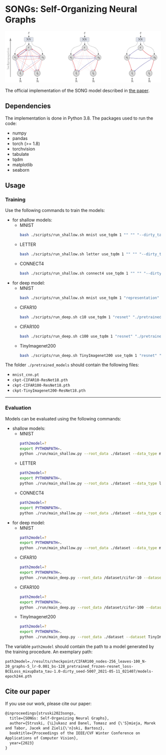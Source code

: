 # SONGs: Self-Organizing Neural Graphs

![song](assets/song.png)

The official implementation of the SONG model
described in [the paper](https://arxiv.org/abs/2107.13214).

## Dependencies

The implementation is done in Python 3.8. The packages used
to run the code:
- numpy
- pandas
- torch (>= 1.8)
- torchvision
- tabulate
- tqdm
- matplotlib
- seaborn

## Usage

### Training

Use the following commands to train the models:
  - for shallow models:
    - MNIST
        ```bash
        bash ./scripts/run_shallow.sh mnist use_tqdm 1 "" "" "--dirty_tau --prob_leaves_rate 1" ""
        ```
    - LETTER
        ```bash
        bash ./scripts/run_shallow.sh letter use_tqdm 1 "" "" "--dirty_tau --prob_leaves_rate 1" ""
        ```
    - CONNECT4
        ```bash
        bash ./scripts/run_shallow.sh connect4 use_tqdm 1 "" "" "--dirty_tau --prob_leaves_rate 1" ""
        ```
  - for deep model:
    - MNIST
        ```bash
        bash ./scripts/run_shallow.sh mnist use_tqdm 1 "representation" "./pretrained_models" "--dirty_tau --prob_leaves_rate 1" ""
        ```
    - CIFAR10
        ```bash
        bash ./scripts/run_deep.sh c10 use_tqdm 1 "resnet" "./pretrained_models" "--dirty_tau --prob_leaves_rate 1" ""
        ```
    - CIFAR100
      ```bash
      bash ./scripts/run_deep.sh c100 use_tqdm 1 "resnet" "./pretrained_models" "--dirty_tau --use_mixup_data --use_balanced_train_data --tau_regularization 1.05 --scale_nodes_loss 1e-4 --prob_leaves_rate 1" ""
      ```
    - TinyImagenet200
        ```bash
        bash ./scripts/run_deep.sh TinyImagenet200 use_tqdm 1 "resnet" "./pretrained_models" "--dirty_tau --use_mixup_data --use_balanced_train_data --tau_regularization 1.05 --scale_nodes_loss 1e-4 --prob_leaves_rate 1" ""
        ```

The folder `./pretrained_models` should contain the following files:
  - `mnist_cnn.pt`
  - `ckpt-CIFAR10-ResNet18.pth`
  - `ckpt-CIFAR100-ResNet18.pth`
  - `ckpt-TinyImagenet200-ResNet18.pth`



---

### Evaluation

Models can be evaluated using the following commands:
- shallow models:
    - MNIST
        ```bash
        path2model=?
        export PYTHONPATH=.
        python ./run/main_shallow.py --root_data ./dataset --data_type mnist --resume --path_resume ${path2model} --layers_nodes 784 --batch_size 64 --lr 1e-3 --use_tqdm --evaluate
        ```
    - LETTER
        ```bash
        path2model=?
        export PYTHONPATH=.
        python ./run/main_shallow.py --root_data ./dataset --data_type letter --resume --path_resume ${path2model} --layers_nodes 16 --batch_size 64 --lr 1e-3 --use_tqdm --evaluate
        ```
    - CONNECT4
        ```bash
        path2model=?
        export PYTHONPATH=.
        python ./run/main_shallow.py --root_data ./dataset --data_type connect4 --resume --path_resume ${path2model} --layers_nodes 126 --batch_size 64 --lr 1e-3 --use_tqdm --evaluate
        ```
- for deep model:
    - MNIST
        ```bash
        path2model=?
        export PYTHONPATH=.
        python ./run/main_shallow.py --root_data ./dataset --data_type mnist --resume --path_resume ${path2model} --layers_nodes 50 --batch_size 64 --lr 1e-3 --use_representation true --use_tqdm --evaluate
        ```
    - CIFAR10
        ```bash
        path2model=?
        export PYTHONPATH=.
        python ./run/main_deep.py --root_data /dataset/cifar-10 --dataset CIFAR10 --arch ResNet18 --resume --path_resume ${path2model} --batch_size 64 --lr 1e-3 --use_tqdm --evaluate
        ```
    - CIFAR100
        ```bash
        path2model=?
        export PYTHONPATH=.
        python ./run/main_deep.py --root_data /dataset/cifar-100 --dataset CIFAR100 --arch ResNet18 --resume --path_resume ${path2model} --batch_size 64 --lr 1e-3 --use_tqdm --evaluate
        ```
    - TinyImagenet200
        ```bash
        path2model=?
        export PYTHONPATH=.
        python ./run/main_deep.py --root_data ./dataset --dataset TinyImagenet200 --arch ResNet18 --resume --path_resume ${path2model} --batch_size 64 --lr 1e-3 --use_tqdm --evaluate
        ```      

The variable `path2model` should contain the path to a model generated by the training procedure. An exemplary path:
```
path2model=./results/checkpoint/CIFAR100_nodes-256_leaves-100_N-20_graphs-5_lr-0.001_bs-128_pretrained_frozen-resnet_loss-BCELoss_mixupData_tau-1.0-dirty_seed-5007_2021-05-11_021407/models-epoch244.pth
```


## Cite our paper

If you use our work, please cite our paper:

```
@inproceedings{struski2023songs,
  title={SONGs: Self-Organizing Neural Graphs},
  author={Struski, {\L}ukasz and Danel, Tomasz and {\'S}mieja, Marek and Tabor, Jacek and Zieli{\'n}ski, Bartosz},
  booktitle={Proceedings of the IEEE/CVF Winter Conference on Applications of Computer Vision},
  year={2023}
}
```